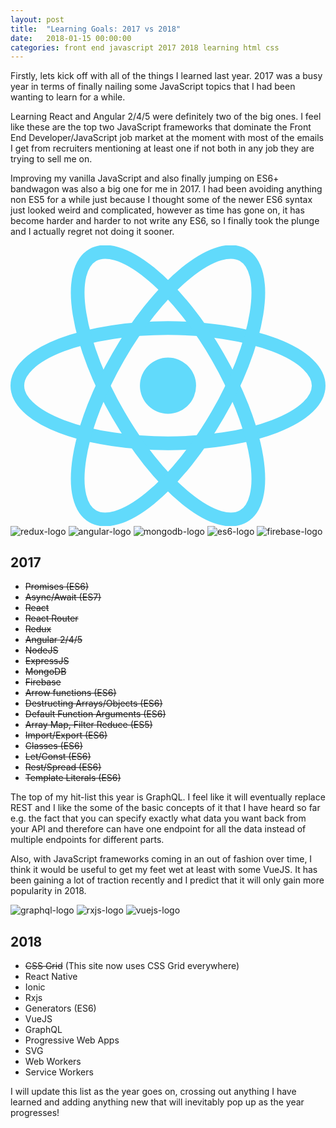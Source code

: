 ```yaml
---
layout: post
title:  "Learning Goals: 2017 vs 2018"
date:   2018-01-15 00:00:00
categories: front end javascript 2017 2018 learning html css
---
```


Firstly, lets kick off with all of the things I learned last year. 2017 was a busy year in terms of finally nailing some JavaScript topics that I had been wanting to learn for a while. 

Learning React and Angular 2/4/5 were definitely two of the big ones. I feel like these are the top two JavaScript frameworks that dominate the Front End Developer/JavaScript job market at the moment with most of the emails I get from recruiters mentioning at least one if not both in any job they are trying to sell me on.

Improving my vanilla JavaScript and also finally jumping on ES6+ bandwagon was also a big one for me in 2017. I had been avoiding anything non ES5 for a while just because I thought some of the newer ES6 syntax just looked weird and complicated, however as time has gone on, it has become harder and harder to not write any ES6, so I finally took the plunge and I actually regret not doing it sooner.

![react-logo](data:image/svg+xml;base64,PHN2ZyB4bWxucz0iaHR0cDovL3d3dy53My5vcmcvMjAwMC9zdmciIHZpZXdCb3g9Ii0xMS41IC0xMC4yMzE3NCAyMyAyMC40NjM0OCI+CiAgPHRpdGxlPlJlYWN0IExvZ288L3RpdGxlPgogIDxjaXJjbGUgY3g9IjAiIGN5PSIwIiByPSIyLjA1IiBmaWxsPSIjNjFkYWZiIi8+CiAgPGcgc3Ryb2tlPSIjNjFkYWZiIiBzdHJva2Utd2lkdGg9IjEiIGZpbGw9Im5vbmUiPgogICAgPGVsbGlwc2Ugcng9IjExIiByeT0iNC4yIi8+CiAgICA8ZWxsaXBzZSByeD0iMTEiIHJ5PSI0LjIiIHRyYW5zZm9ybT0icm90YXRlKDYwKSIvPgogICAgPGVsbGlwc2Ugcng9IjExIiByeT0iNC4yIiB0cmFuc2Zvcm09InJvdGF0ZSgxMjApIi8+CiAgPC9nPgo8L3N2Zz4K)
![redux-logo](https://raw.githubusercontent.com/reactjs/redux/master/logo/logo.png)
![angular-logo](https://angular.io/assets/images/logos/angular/angular.svg)
![mongodb-logo](https://pbs.twimg.com/profile_images/750403034178478081/EPrK3ci2_400x400.jpg)
![es6-logo](https://codereviewvideos.com/blog/wp-content/uploads/2016/04/es6-logo-483x510.png)
![firebase-logo](https://cdn.worldvectorlogo.com/logos/firebase-1.svg)

## 2017
* ~~Promises (ES6)~~
* ~~Async/Await (ES7)~~
* ~~React~~
* ~~React Router~~
* ~~Redux~~
* ~~Angular 2/4/5~~
* ~~NodeJS~~
* ~~ExpressJS~~
* ~~MongoDB~~
* ~~Firebase~~
* ~~Arrow functions (ES6)~~
* ~~Destructing Arrays/Objects (ES6)~~
* ~~Default Function Arguments (ES6)~~
* ~~Array Map, Filter Reduce (ES5)~~
* ~~Import/Export (ES6)~~
* ~~Classes (ES6)~~
* ~~Let/Const (ES6)~~
* ~~Rest/Spread (ES6)~~
* ~~Template Literals (ES6)~~

The top of my hit-list this year is GraphQL. I feel like it will eventually replace REST and I like the some of the basic concepts of it that I have heard so far e.g. the fact that you can specify exactly what data you want back from your API and therefore can have one endpoint for all the data instead of multiple endpoints for different parts.

Also, with JavaScript frameworks coming in an out of fashion over time, I think it would be useful to get my feet wet at least with some VueJS. It has been gaining a lot of traction recently and I predict that it will only gain more popularity in 2018.

![graphql-logo](http://graphql.org/img/logo.svg)
![rxjs-logo](https://avatars1.githubusercontent.com/u/984368?s=400&v=4)
![vuejs-logo](https://vuejs.org/images/logo.png)

## 2018
* ~~CSS Grid~~ (This site now uses CSS Grid everywhere)
* React Native
* Ionic
* Rxjs
* Generators (ES6)
* VueJS
* GraphQL
* Progressive Web Apps
* SVG
* Web Workers
* Service Workers

I will update this list as the year goes on, crossing out anything I have learned and adding anything new that will inevitably pop up as the year progresses!


